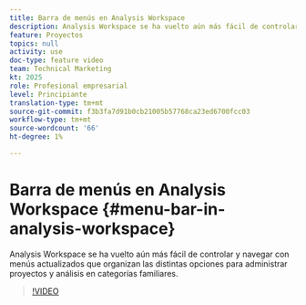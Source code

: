 ```yaml
---
title: Barra de menús en Analysis Workspace
description: Analysis Workspace se ha vuelto aún más fácil de controlar y navegar con menús actualizados que organizan las distintas opciones para administrar proyectos y análisis en categorías familiares.
feature: Proyectos
topics: null
activity: use
doc-type: feature video
team: Technical Marketing
kt: 2025
role: Profesional empresarial
level: Principiante
translation-type: tm+mt
source-git-commit: f3b3fa7d91b0cb21005b57768ca23ed6700fcc03
workflow-type: tm+mt
source-wordcount: '66'
ht-degree: 1%

---
```



# Barra de menús en Analysis Workspace {#menu-bar-in-analysis-workspace}

Analysis Workspace se ha vuelto aún más fácil de controlar y navegar con menús actualizados que organizan las distintas opciones para administrar proyectos y análisis en categorías familiares.

>[!VIDEO](https://video.tv.adobe.com/v/23965/?quality=12)
